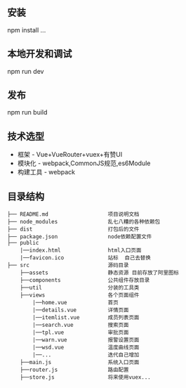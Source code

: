 
## 安装
npm install ...

## 本地开发和调试
npm run dev

## 发布
npm run build

## 技术选型
- 框架 - Vue+VueRouter+vuex+有赞UI
- 模块化 - webpack,CommonJS规范,es6Module
- 构建工具 - webpack

## 目录结构

```
├── README.md                   项目说明文档 
├── node_modules                乱七八糟的各种依赖包
├── dist                        打包后的文件
├── package.json                node依赖配置文件
├── public                      
    |──index.html               html入口页面
    |──favicon.ico              站标  自己去替换
├── src                         源码目录
    ├──assets                   静态资源 目前存放了阿里图标
    ├──components               公共组件存放目录
    ├──util                     分装的工具类
    ├──views                    各个页面组件
        |──home.vue             首页
        |──details.vue          详情页面
        |──itemlist.vue         成员列表页面
        |──search.vue           搜索页面
        |──tpl.vue              审批页面
        |──warn.vue             报警设置页面
        |──wsd.vue              温度曲线页面
        |──...                  迭代自己增加
    ├──main.js                  系统入口页面
    ├──router.js                路由配置
    ├──store.js                 将来使用vuex...
```
